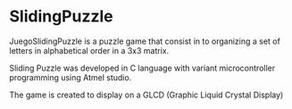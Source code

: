 SlidingPuzzle
=============

JuegoSlidingPuzzle is a puzzle game that consist in to organizing a set of letters 
in alphabetical order in a 3x3 matrix. 

Sliding Puzzle was developed in C language with variant microcontroller programming using Atmel studio.


The game is created to display on a GLCD (Graphic Liquid Crystal Display)

